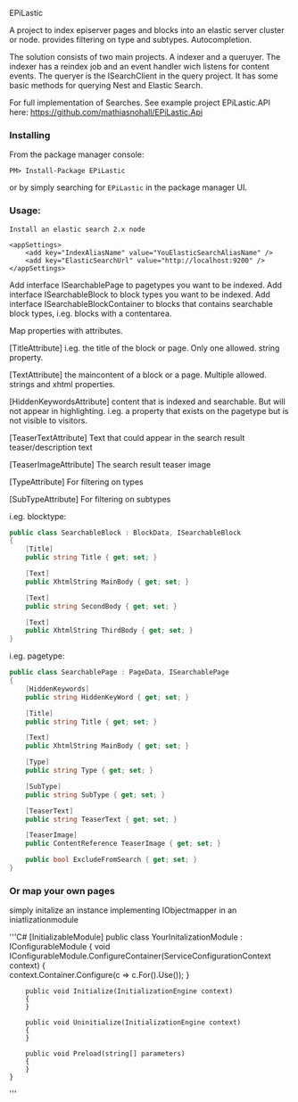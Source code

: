 EPiLastic

A project to index episerver pages and blocks into an elastic server cluster or node.
provides filtering on type and subtypes. Autocompletion. 

The solution consists of two main projects. A indexer and a queruyer. The indexer has a reindex job and an event handler wich listens for content events. The queryer is the ISearchClient in the query project. It has some basic methods for querying Nest and Elastic Search.

For full implementation of Searches. See example project EPiLastic.API here: https://github.com/mathiasnohall/EPiLastic.Api

### Installing

From the package manager console:

	PM> Install-Package EPiLastic

or by simply searching for `EPiLastic` in the package manager UI.

### Usage:

	Install an elastic search 2.x node

	<appSettings>
		<add key="IndexAliasName" value="YouElasticSearchAliasName" />
		<add key="ElasticSearchUrl" value="http://localhost:9200" />
	</appSettings>

Add interface ISearchablePage to pagetypes you want to be indexed.
Add interface ISearchableBlock to block types you want to be indexed.
Add interface ISearchableBlockContainer to blocks that contains searchable block types, i.eg. blocks with a contentarea.


Map properties with attributes.

[TitleAttribute]
i.eg. the title of the block or page. Only one allowed. string property.

[TextAttribute]
the maincontent of a block or a page. Multiple allowed. strings and xhtml properties.

[HiddenKeywordsAttribute]
content that is indexed and searchable. But will not appear in highlighting. i.eg. a property that exists on the pagetype but is not visible to visitors.

[TeaserTextAttribute]
Text that could appear in the search result teaser/description text

[TeaserImageAttribute]
The search result teaser image

[TypeAttribute]
For filtering on types

[SubTypeAttribute]
For filtering on subtypes

i.eg. blocktype:

```C#
public class SearchableBlock : BlockData, ISearchableBlock
{
    [Title]
    public string Title { get; set; }

    [Text]
    public XhtmlString MainBody { get; set; }

    [Text]
    public string SecondBody { get; set; }

    [Text]
    public XhtmlString ThirdBody { get; set; }	
}
```

i.eg. pagetype:

```C#
public class SearchablePage : PageData, ISearchablePage
{
    [HiddenKeywords]
    public string HiddenKeyWord { get; set; }

    [Title]
    public string Title { get; set; }

    [Text]
    public XhtmlString MainBody { get; set; }

    [Type]
    public string Type { get; set; }

    [SubType]
    public string SubType { get; set; }

    [TeaserText]
    public string TeaserText { get; set; }

    [TeaserImage]
    public ContentReference TeaserImage { get; set; }

    public bool ExcludeFromSearch { get; set; }
}
```
### Or map your own pages

simply initalize an instance implementing IObjectmapper in an iniatlizationmodule

'''C#
	[InitializableModule]
    public class YourInitalizationModule : IConfigurableModule
    {
        void IConfigurableModule.ConfigureContainer(ServiceConfigurationContext context)
        {         
            context.Container.Configure(c => c.For<IObjectMapper>().Use<ObjectMapper>());
        }

        public void Initialize(InitializationEngine context)
        {
        }

        public void Uninitialize(InitializationEngine context)
        {
        }

        public void Preload(string[] parameters)
        {
        }
    }
'''
